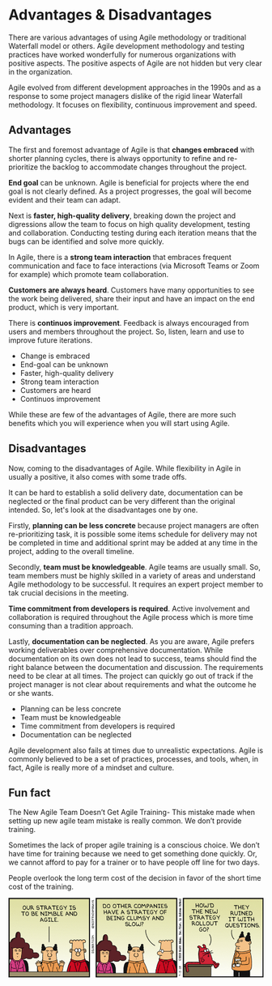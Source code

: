 # Advantages & Disadvantages

There are various advantages of using Agile methodology or traditional Waterfall model or others. Agile development methodology and testing practices have worked wonderfully for numerous organizations with positive aspects. The positive aspects of Agile are not hidden but very clear in the organization.

Agile evolved from different development approaches in the 1990s and as a response to some project managers dislike of the rigid linear Waterfall methodology. It focuses on flexibility, continuous improvement and speed.

## Advantages

The first and foremost advantage of Agile is that **changes embraced** with shorter planning cycles, there is always opportunity to refine and re-prioritize the backlog to accommodate changes throughout the project. 

**End goal** can be unknown. Agile is beneficial for projects where the end goal is not clearly defined. As a project progresses, the goal will become evident and their team can adapt. 

Next is **faster, high-quality delivery**, breaking down the project and digressions allow the team to focus on high quality development, testing and collaboration. Conducting testing during each iteration means that the bugs can be identified and solve more quickly.

In Agile, there is a **strong team interaction** that embraces frequent communication and face to face interactions (via Microsoft Teams or Zoom for example) which promote team collaboration.

**Customers are always heard**. Customers have many opportunities to see the work being delivered, share their input and have an impact on the end product, which is very important.

There is **continuos improvement**. Feedback is always encouraged from users and members throughout the project. So, listen, learn and use to improve future iterations.

- Change is embraced
- End-goal can be unknown
- Faster, high-quality delivery
- Strong team interaction
- Customers are heard
- Continuos improvement

While these are few of the advantages of Agile, there are more such benefits which you will experience when you will start using Agile.

## Disadvantages

Now, coming to the disadvantages of Agile. While flexibility in Agile in usually a positive, it also comes with some trade offs.

It can be hard to establish a solid delivery date, documentation can be neglected or the final product can be very different than the original intended. So, let's look at the disadvantages one by one.

Firstly, **planning can be less concrete** because project managers are often re-prioritizing task, it is possible some items schedule for delivery may not be completed in time and additional sprint may be added at any time in the project, adding to the overall timeline.

Secondly, **team must be knowledgeable**. Agile teams are usually small. So, team members must be highly skilled in a variety of areas and understand Agile methodology to be successful. It requires an expert project member to tak crucial decisions in the meeting.

**Time commitment from developers is required**. Active involvement and collaboration is required throughout the Agile process which is more time consuming than a tradition approach.

Lastly, **documentation can be neglected**. As you are aware, Agile prefers working deliverables over comprehensive documentation. While documentation on its own does not lead to success, teams should find the right balance between the documentation and discussion. The requirements need to be clear at all times. The project can quickly go out of track if the project manager is not clear about requirements and what the outcome he or she wants.

- Planning can be less concrete
- Team must be knowledgeable
- Time commitment from developers is required
- Documentation can be neglected

Agile development also fails at times due to unrealistic expectations. Agile is commonly believed to be a set of practices, processes, and tools, when, in fact, Agile is really more of a mindset and culture.

## Fun fact

The New Agile Team Doesn’t Get Agile Training- This mistake made when setting up new agile team mistake is really common. We don’t provide training.

Sometimes the lack of proper agile training is a conscious choice. We don’t have time for training because we need to get something done quickly. Or, we cannot afford to pay for a trainer or to have people off line for two days.

People overlook the long term cost of the decision in favor of the short time cost of the training.

![DILBERT © 2013 Scott Adams. All rights reserved](../images/dilibert_disadvantages_agile.gif)